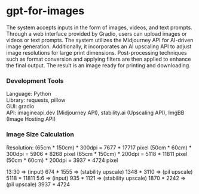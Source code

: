 # gpt-for-images

The system accepts inputs in the form of images, videos, and text prompts. Through a web interface provided by Gradio, users can upload images or videos or text prompts. The system utilizes the Midjourney API for AI-driven image generation. Additionally, it incorporates an AI upscaling API to adjust image resolutions for large print dimensions. Post-processing techniques such as format conversion and applying filters are then applied to enhance the final output. The result is an image ready for printing and downloading.

### Development Tools

Language: Python   
Library: requests, pillow   
GUI: gradio   
API: imagineapi.dev (Midjourney API), stability.ai (Upscaling API), ImgBB (Image Hosting API)   

### Image Size Calculation
Resolution: 
(65cm * 150cm) * 300dpi = 7677 * 17717 pixel
(50cm * 60cm) * 300dpi = 5906 * 8268 pixel
(65cm * 150cm) * 200dpi = 5118 * 11811 pixel
(50cm * 60cm) * 200dpi = 3937 * 4724 pixel

13:30 => (input) 674 * 1555 => (stability upscale) 1348 * 3110 => (pil upscale) 5118 * 11811
5:6 => (input) 935 * 1121 => (stability upscale) 1870 * 2242 => (pil upscale) 3937 * 4724

